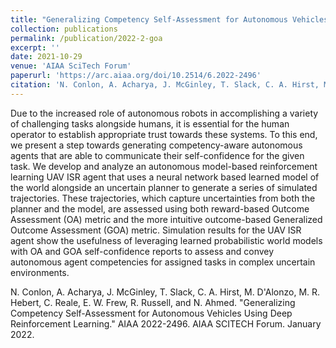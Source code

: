 ```yaml
---
title: "Generalizing Competency Self-Assessment for Autonomous Vehicles Using Deep Reinforcement Learning"
collection: publications
permalink: /publication/2022-2-goa
excerpt: ''
date: 2021-10-29
venue: 'AIAA SciTech Forum'
paperurl: 'https://arc.aiaa.org/doi/10.2514/6.2022-2496'
citation: 'N. Conlon, A. Acharya, J. McGinley, T. Slack, C. A. Hirst, M. D’Alonzo, M. R. Hebert, C. Reale, E. W. Frew, R. Russell, and N. Ahmed. <i>Generalizing Competency Self-Assessment for Autonomous Vehicles Using Deep Reinforcement Learning.</i> AIAA 2022-2496. AIAA SCITECH Forum. January 2022.'
---
```

Due to the increased role of autonomous robots in accomplishing a variety of challenging tasks alongside humans, it is essential for the human operator to establish appropriate trust towards these systems. To this end, we present a step towards generating competency-aware autonomous agents that are able to communicate their self-confidence for the given task. We develop and analyze an autonomous model-based reinforcement learning UAV ISR agent that uses a neural network based learned model of the world alongside an uncertain planner to generate a series of simulated trajectories. These trajectories, which capture uncertainties from both the planner and the model, are assessed using both reward-based Outcome Assessment (OA) metric and the more intuitive outcome-based Generalized Outcome Assessment (GOA) metric. Simulation results for the UAV ISR agent show the usefulness of leveraging learned probabilistic world models with OA and GOA self-confidence reports to assess and convey autonomous agent competencies for assigned tasks in complex uncertain environments.

<!--[Download paper here](http://academicpages.github.io/files/paper3.pdf) -->

N. Conlon, A. Acharya, J. McGinley, T. Slack, C. A. Hirst, M. D'Alonzo, M. R. Hebert, C. Reale, E. W. Frew, R. Russell, and N. Ahmed. "Generalizing Competency Self-Assessment for Autonomous Vehicles Using Deep Reinforcement Learning." AIAA 2022-2496. AIAA SCITECH Forum. January 2022. 